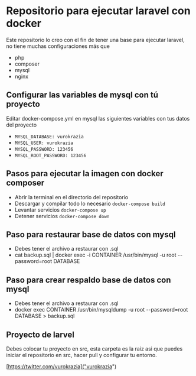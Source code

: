 # Repositorio para ejecutar laravel con docker
Este repositorio lo creo con el fin de tener una base para ejecutar laravel, no tiene muchas configuraciones más que
* php
* composer
* mysql 
* nginx

## Configurar las variables de mysql con tú proyecto
Editar docker-compose.yml en mysql las siguientes variables con tus datos del proyecto
* ``` MYSQL_DATABASE: vurokrazia ```
* ``` MYSQL_USER: vurokrazia ```
* ``` MYSQL_PASSWORD: 123456 ```
* ``` MYSQL_ROOT_PASSWORD: 123456 ```
## Pasos para ejecutar la imagen con docker composer
* Abrir la terminal en el directorio del repositorio
* Descargar y compilar todo lo necesario ``` docker-compose build ```
* Levantar servicios ``` docker-compose up  ```
* Detener servicios ``` docker-compose down  ```

## Paso para restaurar base de datos con mysql
* Debes tener el archivo a restaurar con .sql
* cat backup.sql | docker exec -i CONTAINER /usr/bin/mysql -u root --password=root DATABASE

## Paso para crear respaldo base de datos con mysql
* Debes tener el archivo a restaurar con .sql
* docker exec CONTAINER /usr/bin/mysqldump -u root --password=root DATABASE > backup.sql

## Proyecto de larvel
Debes colocar tu proyecto en src, esta carpeta es la raiz asi que puedes iniciar el repositorio en src, hacer pull y configurar tu entorno.

[https://twitter.com/vurokrazia]("vurokrazia")
